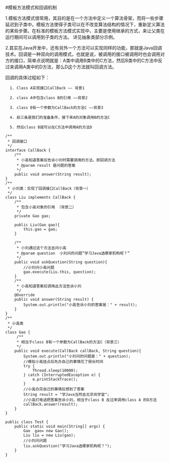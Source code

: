 
#模板方法模式和回调机制

1.模板方法模式很常用，其目的是在一个方法中定义一个算法骨架，而将一些步骤延迟到子类中。模板方法使得子类可以在不改变算法结构的情况下，重新定义算法的某些步骤。在标准的模板方法模式实现中，主要是使用继承的方式，来让父类在运行期间可以调用到子类的方法。 详见抽象类部分示例。

2.其实在Java开发中，还有另外一个方法可以实现同样的功能，那就是Java回调技术。回调是一种双向的调用模式，也就是说，被调用的接口被调用时也会调用对方的接口，简单点说明就是：A类中调用B类中的C方法，然后B类中的C方法中反过来调用A类中的D方法，那么D这个方法就叫回调方法。

回调的具体过程如下：

      1. Class A实现接口CallBack —— 背景1

      2. class A中包含class B的引用 ——背景2

      3. class B有一个参数为CallBack的方法C ——背景3

      4. 前三条是我们的准备条件，接下来A的对象调用B的方法C

      5. 然后class B就可以在C方法中调用A的方法D
      

``` 
/** 
 * 回调接口  
 */
interface CallBack {  
    /** 
     * 小高知道答案后告诉小刘时需要调用的方法，即回调方法
     * @param result 是问题的答案 
     */  
    public void answer(String result);  
}
/** 
 * 小刘类：实现了回调接口CallBack（背景一） 
 */  
class Liu implements CallBack {  
    /** 
     * 包含小高对象的引用 （背景二） 
     */  
    private Gao gao;   
  
    public Liu(Gao gao){  
        this.gao = gao;  
    }  
       
    /** 
     * 小刘通过这个方法去问小高 
     * @param question  小刘问的问题“学习Java选哪家机构呢？” 
     */  
    public void askQuestion(String question){  
        //小刘问小高问题
        gao.execute(Liu.this, question);          
    }  
    /** 
     * 小高知道答案后调用此方法告诉小刘
     */  
    @Override
    public void answer(String result) {
        System.out.println("小高告诉小刘的答案是：" + result);        
    }  
} 
/** 
 * 小高类 
 */  
class Gao {
     /** 
     * 相当于class B有一个参数为CallBack的方法C（背景三） 
     */  
    public void execute(CallBack callBack, String question){  
        System.out.println("小刘问的问题是：" + question);  
        //模拟小高挂点后先办自己的事情花了很长时间  
        try {
            Thread.sleep(10000);
        } catch (InterruptedException e) {
            e.printStackTrace();
        }
        //小高办完自己的事情后想到了答案 
        String result = "学Java当然去北京尚学堂";  
        //小高打电话把答案告诉小刘，相当于class B 反过来调用class A 的D方法 
        callBack.answer(result);         
    }  
}
 
public class Test {
    public static void main(String[] args) {
        Gao  gao= new Gao();  
        Liu liu = new Liu(gao);  
        //小刘问问题
        liu.askQuestion("学习Java选哪家机构呢？"); 
    } 
}
```